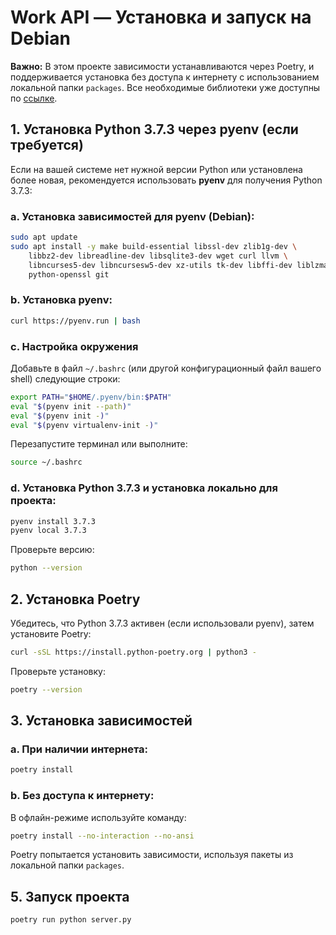 # Work API — Установка и запуск на Debian

**Важно:** В этом проекте зависимости устанавливаются через Poetry, и поддерживается установка без доступа к интернету с использованием локальной папки `packages`. Все необходимые библиотеки уже доступны по [ссылке](https://drive.google.com/file/d/1CbyzGzI5clUOWdfs_jQQ_LRCtV03xhiX/view?usp=sharing).

## 1. Установка Python 3.7.3 через pyenv (если требуется)

Если на вашей системе нет нужной версии Python или установлена более новая, рекомендуется использовать **pyenv** для получения Python 3.7.3:

### a. Установка зависимостей для pyenv (Debian):

```bash
sudo apt update
sudo apt install -y make build-essential libssl-dev zlib1g-dev \
    libbz2-dev libreadline-dev libsqlite3-dev wget curl llvm \
    libncurses5-dev libncursesw5-dev xz-utils tk-dev libffi-dev liblzma-dev \
    python-openssl git
```

### b. Установка pyenv:

```bash
curl https://pyenv.run | bash
```

### c. Настройка окружения

Добавьте в файл `~/.bashrc` (или другой конфигурационный файл вашего shell) следующие строки:

```bash
export PATH="$HOME/.pyenv/bin:$PATH"
eval "$(pyenv init --path)"
eval "$(pyenv init -)"
eval "$(pyenv virtualenv-init -)"
```

Перезапустите терминал или выполните:

```bash
source ~/.bashrc
```

### d. Установка Python 3.7.3 и установка локально для проекта:

```bash
pyenv install 3.7.3
pyenv local 3.7.3
```

Проверьте версию:

```bash
python --version
```

## 2. Установка Poetry

Убедитесь, что Python 3.7.3 активен (если использовали pyenv), затем установите Poetry:

```bash
curl -sSL https://install.python-poetry.org | python3 -
```

Проверьте установку:

```bash
poetry --version
```

## 3. Установка зависимостей

### a. При наличии интернета:

```bash
poetry install
```

### b. Без доступа к интернету:

В офлайн-режиме используйте команду:

```bash
poetry install --no-interaction --no-ansi
```

Poetry попытается установить зависимости, используя пакеты из локальной папки `packages`.

## 5. Запуск проекта

```bash
poetry run python server.py
```

